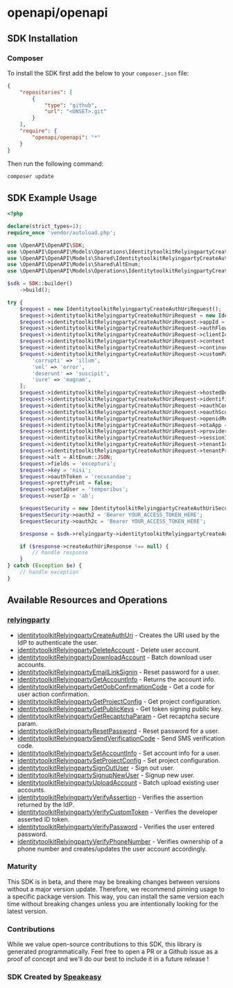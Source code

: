 # openapi/openapi

<!-- Start SDK Installation -->
## SDK Installation

### Composer

To install the SDK first add the below to your `composer.json` file:

```json
{
    "repositories": [
        {
            "type": "github",
            "url": "<UNSET>.git"
        }
    ],
    "require": {
        "openapi/openapi": "*"
    }
}
```

Then run the following command:

```bash
composer update
```
<!-- End SDK Installation -->

## SDK Example Usage
<!-- Start SDK Example Usage -->
```php
<?php

declare(strict_types=1);
require_once 'vendor/autoload.php';

use \OpenAPI\OpenAPI\SDK;
use \OpenAPI\OpenAPI\Models\Operations\IdentitytoolkitRelyingpartyCreateAuthUriRequest;
use \OpenAPI\OpenAPI\Models\Shared\IdentitytoolkitRelyingpartyCreateAuthUriRequest;
use \OpenAPI\OpenAPI\Models\Shared\AltEnum;
use \OpenAPI\OpenAPI\Models\Operations\IdentitytoolkitRelyingpartyCreateAuthUriSecurity;

$sdk = SDK::builder()
    ->build();

try {
    $request = new IdentitytoolkitRelyingpartyCreateAuthUriRequest();
    $request->identitytoolkitRelyingpartyCreateAuthUriRequest = new IdentitytoolkitRelyingpartyCreateAuthUriRequest();
    $request->identitytoolkitRelyingpartyCreateAuthUriRequest->appId = 'corrupti';
    $request->identitytoolkitRelyingpartyCreateAuthUriRequest->authFlowType = 'provident';
    $request->identitytoolkitRelyingpartyCreateAuthUriRequest->clientId = 'distinctio';
    $request->identitytoolkitRelyingpartyCreateAuthUriRequest->context = 'quibusdam';
    $request->identitytoolkitRelyingpartyCreateAuthUriRequest->continueUri = 'unde';
    $request->identitytoolkitRelyingpartyCreateAuthUriRequest->customParameter = [
        'corrupti' => 'illum',
        'vel' => 'error',
        'deserunt' => 'suscipit',
        'iure' => 'magnam',
    ];
    $request->identitytoolkitRelyingpartyCreateAuthUriRequest->hostedDomain = 'debitis';
    $request->identitytoolkitRelyingpartyCreateAuthUriRequest->identifier = 'ipsa';
    $request->identitytoolkitRelyingpartyCreateAuthUriRequest->oauthConsumerKey = 'delectus';
    $request->identitytoolkitRelyingpartyCreateAuthUriRequest->oauthScope = 'tempora';
    $request->identitytoolkitRelyingpartyCreateAuthUriRequest->openidRealm = 'suscipit';
    $request->identitytoolkitRelyingpartyCreateAuthUriRequest->otaApp = 'molestiae';
    $request->identitytoolkitRelyingpartyCreateAuthUriRequest->providerId = 'minus';
    $request->identitytoolkitRelyingpartyCreateAuthUriRequest->sessionId = 'placeat';
    $request->identitytoolkitRelyingpartyCreateAuthUriRequest->tenantId = 'voluptatum';
    $request->identitytoolkitRelyingpartyCreateAuthUriRequest->tenantProjectNumber = 'iusto';
    $request->alt = AltEnum::JSON;
    $request->fields = 'excepturi';
    $request->key = 'nisi';
    $request->oauthToken = 'recusandae';
    $request->prettyPrint = false;
    $request->quotaUser = 'temporibus';
    $request->userIp = 'ab';

    $requestSecurity = new IdentitytoolkitRelyingpartyCreateAuthUriSecurity();
    $requestSecurity->oauth2 = 'Bearer YOUR_ACCESS_TOKEN_HERE';
    $requestSecurity->oauth2c = 'Bearer YOUR_ACCESS_TOKEN_HERE';

    $response = $sdk->relyingparty->identitytoolkitRelyingpartyCreateAuthUri($request, $requestSecurity);

    if ($response->createAuthUriResponse !== null) {
        // handle response
    }
} catch (Exception $e) {
    // handle exception
}
```
<!-- End SDK Example Usage -->

<!-- Start SDK Available Operations -->
## Available Resources and Operations


### [relyingparty](docs/relyingparty/README.md)

* [identitytoolkitRelyingpartyCreateAuthUri](docs/relyingparty/README.md#identitytoolkitrelyingpartycreateauthuri) - Creates the URI used by the IdP to authenticate the user.
* [identitytoolkitRelyingpartyDeleteAccount](docs/relyingparty/README.md#identitytoolkitrelyingpartydeleteaccount) - Delete user account.
* [identitytoolkitRelyingpartyDownloadAccount](docs/relyingparty/README.md#identitytoolkitrelyingpartydownloadaccount) - Batch download user accounts.
* [identitytoolkitRelyingpartyEmailLinkSignin](docs/relyingparty/README.md#identitytoolkitrelyingpartyemaillinksignin) - Reset password for a user.
* [identitytoolkitRelyingpartyGetAccountInfo](docs/relyingparty/README.md#identitytoolkitrelyingpartygetaccountinfo) - Returns the account info.
* [identitytoolkitRelyingpartyGetOobConfirmationCode](docs/relyingparty/README.md#identitytoolkitrelyingpartygetoobconfirmationcode) - Get a code for user action confirmation.
* [identitytoolkitRelyingpartyGetProjectConfig](docs/relyingparty/README.md#identitytoolkitrelyingpartygetprojectconfig) - Get project configuration.
* [identitytoolkitRelyingpartyGetPublicKeys](docs/relyingparty/README.md#identitytoolkitrelyingpartygetpublickeys) - Get token signing public key.
* [identitytoolkitRelyingpartyGetRecaptchaParam](docs/relyingparty/README.md#identitytoolkitrelyingpartygetrecaptchaparam) - Get recaptcha secure param.
* [identitytoolkitRelyingpartyResetPassword](docs/relyingparty/README.md#identitytoolkitrelyingpartyresetpassword) - Reset password for a user.
* [identitytoolkitRelyingpartySendVerificationCode](docs/relyingparty/README.md#identitytoolkitrelyingpartysendverificationcode) - Send SMS verification code.
* [identitytoolkitRelyingpartySetAccountInfo](docs/relyingparty/README.md#identitytoolkitrelyingpartysetaccountinfo) - Set account info for a user.
* [identitytoolkitRelyingpartySetProjectConfig](docs/relyingparty/README.md#identitytoolkitrelyingpartysetprojectconfig) - Set project configuration.
* [identitytoolkitRelyingpartySignOutUser](docs/relyingparty/README.md#identitytoolkitrelyingpartysignoutuser) - Sign out user.
* [identitytoolkitRelyingpartySignupNewUser](docs/relyingparty/README.md#identitytoolkitrelyingpartysignupnewuser) - Signup new user.
* [identitytoolkitRelyingpartyUploadAccount](docs/relyingparty/README.md#identitytoolkitrelyingpartyuploadaccount) - Batch upload existing user accounts.
* [identitytoolkitRelyingpartyVerifyAssertion](docs/relyingparty/README.md#identitytoolkitrelyingpartyverifyassertion) - Verifies the assertion returned by the IdP.
* [identitytoolkitRelyingpartyVerifyCustomToken](docs/relyingparty/README.md#identitytoolkitrelyingpartyverifycustomtoken) - Verifies the developer asserted ID token.
* [identitytoolkitRelyingpartyVerifyPassword](docs/relyingparty/README.md#identitytoolkitrelyingpartyverifypassword) - Verifies the user entered password.
* [identitytoolkitRelyingpartyVerifyPhoneNumber](docs/relyingparty/README.md#identitytoolkitrelyingpartyverifyphonenumber) - Verifies ownership of a phone number and creates/updates the user account accordingly.
<!-- End SDK Available Operations -->

### Maturity

This SDK is in beta, and there may be breaking changes between versions without a major version update. Therefore, we recommend pinning usage
to a specific package version. This way, you can install the same version each time without breaking changes unless you are intentionally
looking for the latest version.

### Contributions

While we value open-source contributions to this SDK, this library is generated programmatically.
Feel free to open a PR or a Github issue as a proof of concept and we'll do our best to include it in a future release !

### SDK Created by [Speakeasy](https://docs.speakeasyapi.dev/docs/using-speakeasy/client-sdks)
